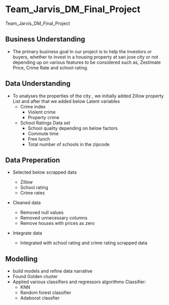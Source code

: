 # Team_Jarvis_DM_Final_Project
Team_Jarvis_DM_Final_Project


## Business Understanding
* The primary business goal In our project is to help the investors or buyers, whether to invest in a housing property at san jose city or not depending up on various features to be considered such as, Zestimate Price, Crime Rate and school rating.

## Data Understanding
* To analyses the properties of the city , we initially added Zillow property List and after that we added below Latent variables
  * Crime index
    * Violent crime
    * Property crime 
  * School Ratings Data set
    * School quality depending on below factors
    * Commute time
    * Free lunch
    * Total number of schools in the zipcode

## Data Preperation
* Selected below scrapped data
  * Zillow 
  * School rating 
  * Crime rates

* Cleaned data
  * Removed null values
  * Removed unnecessary columns
  * Remove houses with prices as zero

* Integrate data	
  * Integrated with school rating and crime rating scrapped data

## Modelling
* build models and refine data narrative
* Found Golden cluster
* Applied various classifiers and regressors algorithms Classifier:
  * KNN
  * Random forest classifier
  * Adaboost classfier

## 




